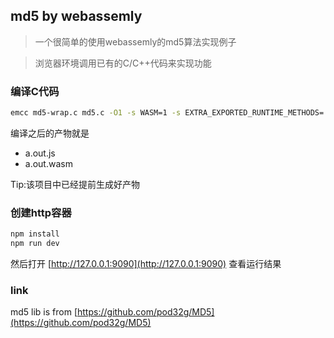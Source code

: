 ## md5 by webassemly

> 一个很简单的使用webassemly的md5算法实现例子

> 浏览器环境调用已有的C/C++代码来实现功能 


### 编译C代码
```bash
emcc md5-wrap.c md5.c -O1 -s WASM=1 -s EXTRA_EXPORTED_RUNTIME_METHODS='["cwrap"]' -s ASSERTIONS=1
```
编译之后的产物就是
* a.out.js
* a.out.wasm

Tip:该项目中已经提前生成好产物

### 创建http容器
```bash
npm install
npm run dev

```
然后打开 [http://127.0.0.1:9090](http://127.0.0.1:9090) 查看运行结果


### link
md5 lib is from [https://github.com/pod32g/MD5](https://github.com/pod32g/MD5)